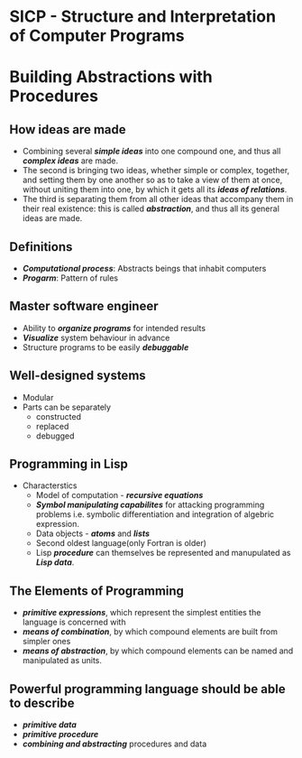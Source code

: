 # SICP - Structure and Interpretation of Computer Programs

# Building Abstractions with Procedures

## How ideas are made
- Combining several **_simple ideas_** into one compound one, and thus all **_complex ideas_** are made.
- The second is bringing two ideas, whether simple or complex, together, and setting them by one another so as to take a view of them at once, without uniting them into one, by which it gets all its **_ideas of relations_**.
- The third is separating them from all other ideas that accompany them in their real existence: this is called **_abstraction_**, and thus all its general ideas are made.

## Definitions
- **_Computational process_**: Abstracts beings that inhabit computers
- **_Progarm_**: Pattern of rules

## Master software engineer
- Ability to **_organize programs_** for intended results
- **_Visualize_** system behaviour in advance
- Structure programs to be easily **_debuggable_**

## Well-designed systems
- Modular
- Parts can be separately
  - constructed
  - replaced
  - debugged

## Programming in Lisp
- Characterstics
  - Model of computation - **_recursive equations_**
  - **_Symbol manipulating capabilites_** for attacking programming problems i.e. symbolic differentiation and integration of algebric expression.
  - Data objects - **_atoms_** and **_lists_**
  - Second oldest language(only Fortran is older)
  - Lisp **_procedure_** can themselves be represented and manupulated as **_Lisp data_**.

## The Elements of Programming
- **_primitive expressions_**, which represent the simplest entities the language is concerned with
- **_means of combination_**, by which compound elements are built from simpler ones
- **_means of abstraction_**, by which compound elements can be named and manipulated as units.

## Powerful programming language should be able to describe
- **_primitive data_**
- **_primitive procedure_**
- **_combining and abstracting_** procedures and data
